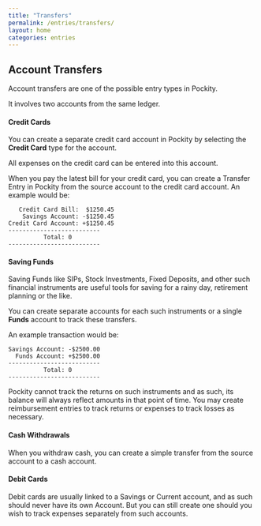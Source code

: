 ```yaml
---
title: "Transfers"
permalink: /entries/transfers/
layout: home
categories: entries
---
```


## Account Transfers 

Account transfers are one of the possible entry types in Pockity. 

It involves two accounts from the same ledger. 

#### Credit Cards
You can create a separate credit card account in Pockity by selecting the **Credit Card** type for the account. 

All expenses on the credit card can be entered into this account. 

When you pay the latest bill for your credit card, you can create a Transfer Entry in Pockity from the source account to the credit card account. An example would be: 
```
   Credit Card Bill:  $1250.45
    Savings Account: -$1250.45
Credit Card Account: +$1250.45
--------------------------
          Total: 0
--------------------------
```

#### Saving Funds 
Saving Funds like SIPs, Stock Investments, Fixed Deposits, and other such financial instruments are useful tools for saving for a rainy day, retirement planning or the like. 

You can create separate accounts for each such instruments or a single **Funds** account to track these transfers. 

An example transaction would be: 
```
Savings Account: -$2500.00
  Funds Account: +$2500.00
--------------------------
          Total: 0
--------------------------
```

Pockity cannot track the returns on such instruments and as such, its balance will always reflect amounts in that point of time. You may create reimbursement entries to track returns or expenses to track losses as necessary. 

#### Cash Withdrawals 
When you withdraw cash, you can create a simple transfer from the source account to a cash account. 

#### Debit Cards 
Debit cards are usually linked to a Savings or Current account, and as such should never have its own Account. But you can still create one should you wish to track expenses separately from such accounts. 
